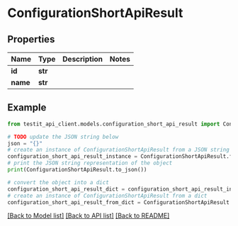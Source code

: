 # ConfigurationShortApiResult


## Properties

Name | Type | Description | Notes
------------ | ------------- | ------------- | -------------
**id** | **str** |  | 
**name** | **str** |  | 

## Example

```python
from testit_api_client.models.configuration_short_api_result import ConfigurationShortApiResult

# TODO update the JSON string below
json = "{}"
# create an instance of ConfigurationShortApiResult from a JSON string
configuration_short_api_result_instance = ConfigurationShortApiResult.from_json(json)
# print the JSON string representation of the object
print(ConfigurationShortApiResult.to_json())

# convert the object into a dict
configuration_short_api_result_dict = configuration_short_api_result_instance.to_dict()
# create an instance of ConfigurationShortApiResult from a dict
configuration_short_api_result_from_dict = ConfigurationShortApiResult.from_dict(configuration_short_api_result_dict)
```
[[Back to Model list]](../README.md#documentation-for-models) [[Back to API list]](../README.md#documentation-for-api-endpoints) [[Back to README]](../README.md)


